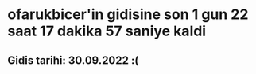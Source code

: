 # ofarukbicer'in gidisine son 1 gun 22 saat 17 dakika 57 saniye kaldi

## Gidis tarihi: 30.09.2022 :(